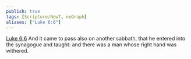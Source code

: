 ```yaml
---
publish: true
tags: [Scripture/NewT, noGraph]
aliases: ["Luke 6:6"]
---
```

[Luke 6:6](https://churchofjesuschrist.org/study/scriptures/nt/luke/6?lang=eng&id=p6#p6) And it came to pass also on another sabbath, that he entered into the synagogue and taught: and there was a man whose right hand was withered.
